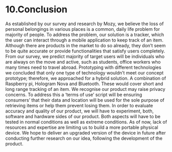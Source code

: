 # 10.Conclusion
As established by our survey and research by Mozy, we believe the loss of personal belongings in various places is a common, daily life problem for majority of people.
To address the problem, our solution is a tracker, which the user can interact through a mobile application to keep track of an item. Although there are products in the market to do so already, they don’t seem to be quite accurate or provide functionalities that satisfy users completely. From our survey, we predict majority of target users will be individuals who are always on the move and active, such as students, office workers who many times need to travel abroad. Prototyping with different technologies we concluded that only one type of technology wouldn’t meet our concept prototype; therefore, we approached for a hybrid solution. A combination of Raspberry pi, Hologram Nova and Bluetooth. These would cover short and long range tracking of an item. We recognise our product may raise privacy concerns. To address this a ‘terms of use’ script will be ensuring consumers’ that their data and location will be used for the sole purpose of retrieving items or help them prevent losing them. In order to evaluate accuracy and quality of our product, we will have to experiment, both, software and hardware sides of our product. Both aspects will have to be tested in normal conditions as well as extreme conditions. As of now, lack of resources and expertise are limiting us to build a more portable physical device. We hope to deliver an upgraded version of the device in future after conducting further research on our idea, following the development of the product.
